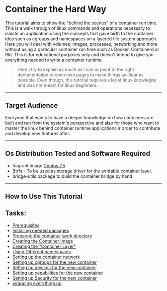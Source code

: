 # Container the Hard Way

This tutorial aims to show the "behind the scenes" of a container run time. This is a walk through of linux commands and operations necessary to isolate an application using the concepts that gave birth to the container idea such as cgroups and namespaces on a layered file system approach. Here you will deal with volumes, images, processes, networking and more without using a particular container run time such as Docker, Containerd or Rkt. This is for educational purposes only and doesn't intend to give you everything needed to write a container runtime.

> Here I try to explain as much as I can or point to the right documentation or even man pages to make things as clear as possible. Even though, this tutorial requires a lot of linux knowlegde and was not meant for linux beginners.

---

## Target Audience

Everyone that wants to have a deeper knowledge on how containers are built and run from the system's perspective and also for those who want to master the linux behind container runtime applications ir order to contribute and develop new features after.

---

## Os Distribution Tested and Software Required

* Vagrant image [Centos 7.5](https://app.vagrantup.com/generic/boxes/centos7)
* Btrfs - To be used as storage driver for the writtable container layer.
* bridge-utils package to build the container bridge by hand

---
## How to Use This Tutorial




## Tasks:

* [Prerequisites](docs/00-prereqs.md)
* [Installing needed packages](docs/01-packages.md)
* [Preparing the container work directory](docs/02-container_workdir.md)
* [Creating the Container Image](docs/03-container_image.md)
* [Creating the "Container Layer"](docs/04-container_layer.md)
* [Using Different namespaces](docs/05-namespaces.md)
* [Setting up the container network](docs/06-network.md)
* [Setting up cgroups for the new container](docs/01-cgroups.md)
* [Setting up devices for the new container]()
* [Setting up capabilities for the new container]()
* [Setting up Security for the new container]()
* [wrapping everything up]()